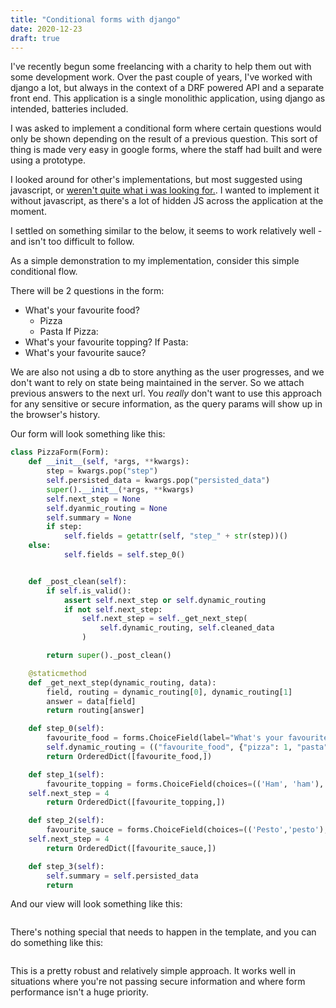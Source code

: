 ```yaml
---
title: "Conditional forms with django"
date: 2020-12-23
draft: true
---
```


I've recently begun some freelancing with a charity to help them out with some development work. Over the past couple of years, I've worked with django a lot, but always in the context of a DRF powered API and a separate front end. This application is a single monolithic application, using django as intended, batteries included.

I was asked to implement a conditional form where certain questions would only be shown depending on the result of a previous question. This sort of thing is made very easy in google forms, where the staff had built and were using a prototype.

I looked around for other's implementations, but most suggested using javascript, or [weren't quite what i was looking for.](https://stackoverflow.com/questions/43001425/django-modelform-with-conditions). I wanted to implement it without javascript, as there's a lot of hidden JS across the application at the moment.

I settled on something similar to the below, it seems to work relatively well - and isn't too difficult to follow.

As a simple demonstration to my implementation, consider this simple conditional flow.

There will be 2 questions in the form:
  - What's your favourite food?
    - Pizza
    - Pasta
If Pizza:
  - What's your favourite topping?
If Pasta:
  - What's your favourite sauce?

We are also not using a db to store anything as the user progresses, and we don't want to rely on state being maintained in the server. So we attach previous answers to the next url. You *really* don't want to use this approach for any sensitive or secure information, as the query params will show up in the browser's history.

Our form will look something like this:

```python
class PizzaForm(Form):
    def __init__(self, *args, **kwargs):
        step = kwargs.pop("step")
        self.persisted_data = kwargs.pop("persisted_data")
        super().__init__(*args, **kwargs)
        self.next_step = None
        self.dyanmic_routing = None
        self.summary = None
        if step:
            self.fields = getattr(self, "step_" + str(step))()
	else:
            self.fields = self.step_0()


    def _post_clean(self):
        if self.is_valid():
            assert self.next_step or self.dynamic_routing
            if not self.next_step:
                self.next_step = self._get_next_step(
                    self.dynamic_routing, self.cleaned_data
                )

        return super()._post_clean()

    @staticmethod
    def _get_next_step(dynamic_routing, data):
        field, routing = dynamic_routing[0], dynamic_routing[1]
        answer = data[field]
        return routing[answer]

    def step_0(self):
        favourite_food = forms.ChoiceField(label="What's your favourite food?", choices=(('Pizza', 'pizza'), ('Pasta', 'pasta')))
        self.dynamic_routing = (("favourite_food", {"pizza": 1, "pasta": 2}))
        return OrderedDict([favourite_food,])

    def step_1(self):
        favourite_topping = forms.ChoiceField(choices=(('Ham', 'ham'), ('Pineapple', 'pineapple'), ('potatos', 'Potatos'))
	self.next_step = 4
        return OrderedDict([favourite_topping,])

    def step_2(self):
        favourite_sauce = forms.ChoiceField(choices=(('Pesto','pesto'), ('Tomato', 'tomato'), ('Cheese', 'cheese'))
	self.next_step = 4
        return OrderedDict([favourite_sauce,])

    def step_3(self):
        self.summary = self.persisted_data
        return
```

And our view will look something like this:
```python
```

There's nothing special that needs to happen in the template, and you can do something like this:
```html
```


This is a pretty robust and relatively simple approach. It works well in situations where you're not passing secure information and where form performance isn't a huge priority.
